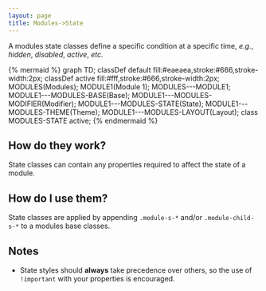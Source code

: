 ```yaml
---
layout: page
title: Modules->State
---
```


A modules state classes define a specific condition at a specific time, *e.g.*, *hidden*, *disabled*, *active*, *etc.*

{% mermaid %}
graph TD;
  classDef default fill:#eaeaea,stroke:#666,stroke-width:2px;
  classDef active fill:#fff,stroke:#666,stroke-width:2px;
  MODULES(Modules);
  MODULE1(Module 1);
  MODULES---MODULE1;
  MODULE1---MODULES-BASE(Base);
  MODULE1---MODULES-MODIFIER(Modifier);
  MODULE1---MODULES-STATE(State);
  MODULE1---MODULES-THEME(Theme);
  MODULE1---MODULES-LAYOUT(Layout);
  class MODULES-STATE active;
{% endmermaid %}

## How do they work?

State classes can contain any properties required to affect the state of a module.

## How do I use them?

State classes are applied by appending `.module-s-*` and/or `.module-child-s-*` to a modules base classes.

## Notes

- State styles should **always** take precedence over others, so the use of `!important` with your properties is encouraged.
